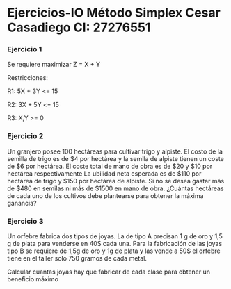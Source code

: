 # Ejercicios-IO Método Simplex Cesar Casadiego CI: 27276551

### Ejercicio 1

Se requiere maximizar Z = X + Y

Restricciones:

R1: 5X + 3Y <= 15

R2: 3X + 5Y <= 15

R3: X,Y >= 0

### Ejercicio 2

Un granjero posee 100 hectáreas para cultivar trigo y alpiste. El costo de la semilla de trigo es de $4 por hectárea y la semila de alpiste tienen un coste de $6 por hectárea. El coste total de mano de obra es de $20 y $10 por hectárea respectivamente La ubilidad neta esperada es de $110 por hectárea de trigo y $150 por hectárea de alpiste. Si no se desea gastar más de $480 en semilas ni más de $1500 en mano de obra. ¿Cuántas hectáreas de cada uno de los cultivos debe plantearse para obtener la máxima ganancia?

### Ejercicio 3

Un orfebre fabrica dos tipos de joyas. La de tipo A precisan 1 g de oro y 1,5 g de plata
para venderse en 40$ cada una. Para la fabricación de las joyas tipo B se requiere de
1,5g de oro y 1g de plata y las vende a 50$ el orfebre tiene en el taller solo 750
gramos de cada metal.

Calcular cuantas joyas hay que fabricar de cada clase para
obtener un beneficio máximo
